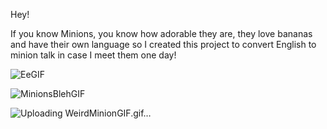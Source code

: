 Hey!











If you know Minions, you know how adorable they are, they love bananas and have their own language so I created this project to convert English to minion talk in case I meet them one day!





![EeGIF](https://github.com/rupali199999/neogcamp-banana-speak/assets/86226634/f55cbc4f-15e3-4b1b-9d8f-ad8ac8903917)




![MinionsBlehGIF](https://github.com/rupali199999/neogcamp-banana-speak/assets/86226634/41cb92a8-2ea6-4576-9a10-474c41ac6614)



![Uploading WeirdMinionGIF.gif…]()
